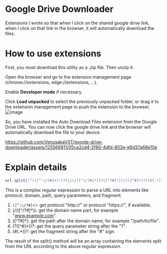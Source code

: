 # Google Drive Downloader
Extensions I wrote so that when I click on the shared google drive link, when I click on that link in the browser, it will automatically download the files.

# How to use extensions
First, you must download this utility as a .zip file. Then unzip it.

Open the browser and go to the extension management page (chrome://extensions, edge://extensions, ...).

Enable **Developer mode** if necessary.

Click **Load unpacked** to select the previously unpacked folder, or drag it to the extension management page to push the extension to the browser.
![image](https://github.com/VenusakaVXT/google-drive-downloader/assets/125566811/33db0b3d-19cf-494c-b1f6-d7b3aa909617)

So, you have installed the Auto Download Files extension from the Google Drive URL. You can now click the google drive link and the browser will automatically download the file to your device.

https://github.com/VenusakaVXT/google-drive-downloader/assets/125566811/05ca2cd4-2f80-4dfd-853e-e6d37a68e10e

# Explain details
```javascript 
url.split(/^(([^:\/?#]+):)?(\/\/([^\/?#]*))?([^?#]*)(\?([^#]*))?(#(.*))?/)
```

This is a complex regular expression to parse a URL into elements like protocol, domain, path, query parameters, and fragment.

1. `([^:\/?#]+)`: get protocol "http://" or protocol "https://", if available.
2. (\/\/([^\/?#]*)): get the domain name part, for example "www.example.com".
3. ([^?#]*): get the path after the domain name, for example "/path/to/file".
4. (\?([^#]*))?: get the query parameter string after the "?".
5. (#(.*))?: get the fragment string after the "#" sign.

The result of the split() method will be an array containing the elements split from the URL according to the above regular expression.



